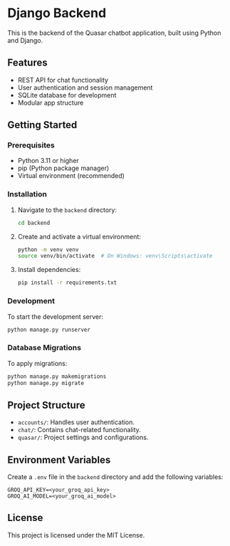 # Django Backend

This is the backend of the Quasar chatbot application, built using Python and Django.

## Features

- REST API for chat functionality
- User authentication and session management
- SQLite database for development
- Modular app structure

## Getting Started

### Prerequisites

- Python 3.11 or higher
- pip (Python package manager)
- Virtual environment (recommended)

### Installation

1. Navigate to the `backend` directory:
   ```bash
   cd backend
   ```
2. Create and activate a virtual environment:
   ```bash
   python -m venv venv
   source venv/bin/activate  # On Windows: venv\Scripts\activate
   ```
3. Install dependencies:
   ```bash
   pip install -r requirements.txt
   ```

### Development

To start the development server:

```bash
python manage.py runserver
```

### Database Migrations

To apply migrations:

```bash
python manage.py makemigrations
python manage.py migrate
```

## Project Structure

- `accounts/`: Handles user authentication.
- `chat/`: Contains chat-related functionality.
- `quasar/`: Project settings and configurations.

## Environment Variables

Create a `.env` file in the `backend` directory and add the following variables:

```
GROQ_API_KEY=<your_groq_api_key>
GROQ_AI_MODEL=<your_groq_ai_model>
```

## License

This project is licensed under the MIT License.
